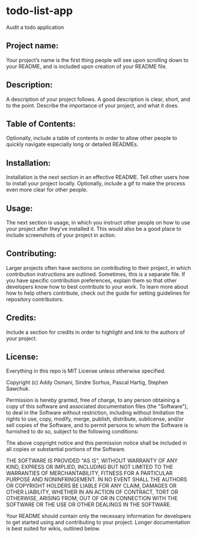 # todo-list-app
Audit a todo application
## Project name: 
Your project’s name is the first thing people will see upon scrolling down to your README, and is included upon creation of your README file.

## Description: 
A description of your project follows. A good description is clear, short, and to the point. Describe the importance of your project, and what it does.

## Table of Contents: 
Optionally, include a table of contents in order to allow other people to quickly navigate especially long or detailed READMEs.

## Installation: 
Installation is the next section in an effective README. Tell other users how to install your project locally. Optionally, include a gif to make the process even more clear for other people.

## Usage: 
The next section is usage, in which you instruct other people on how to use your project after they’ve installed it. This would also be a good place to include screenshots of your project in action.

## Contributing: 
Larger projects often have sections on contributing to their project, in which contribution instructions are outlined. Sometimes, this is a separate file. If you have specific contribution preferences, explain them so that other developers know how to best contribute to your work. To learn more about how to help others contribute, check out the guide for setting guidelines for repository contributors.

## Credits: 
Include a section for credits in order to highlight and link to the authors of your project.

## License: 

Everything in this repo is MIT License unless otherwise specified.

Copyright (c) Addy Osmani, Sindre Sorhus, Pascal Hartig, Stephen Sawchuk.

Permission is hereby granted, free of charge, to any person obtaining a copy of this software and associated documentation files (the "Software"), to deal in the Software without restriction, including without limitation the rights to use, copy, modify, merge, publish, distribute, sublicense, and/or sell copies of the Software, and to permit persons to whom the Software is furnished to do so, subject to the following conditions:

The above copyright notice and this permission notice shall be included in all copies or substantial portions of the Software.

THE SOFTWARE IS PROVIDED "AS IS", WITHOUT WARRANTY OF ANY KIND, EXPRESS OR IMPLIED, INCLUDING BUT NOT LIMITED TO THE WARRANTIES OF MERCHANTABILITY, FITNESS FOR A PARTICULAR PURPOSE AND NONINFRINGEMENT. IN NO EVENT SHALL THE AUTHORS OR COPYRIGHT HOLDERS BE LIABLE FOR ANY CLAIM, DAMAGES OR OTHER LIABILITY, WHETHER IN AN ACTION OF CONTRACT, TORT OR OTHERWISE, ARISING FROM, OUT OF OR IN CONNECTION WITH THE SOFTWARE OR THE USE OR OTHER DEALINGS IN THE SOFTWARE.

Your README should contain only the necessary information for developers to get started using and contributing to your project. Longer documentation is best suited for wikis, outlined below.
